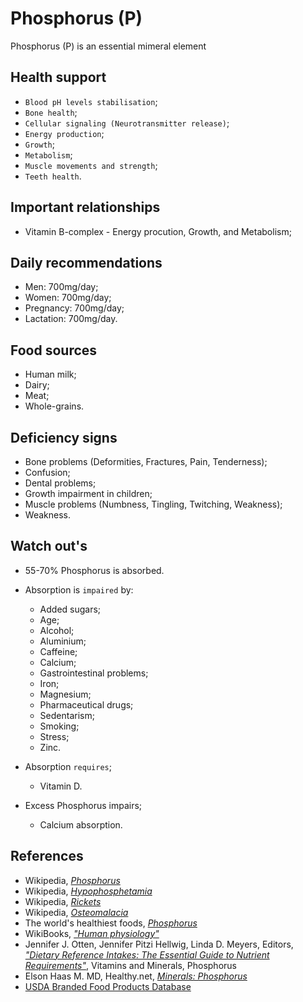 # Phosphorus (P)
Phosphorus (P) is an essential mimeral element

## Health support
- `Blood pH levels stabilisation`;
- `Bone health`;
- `Cellular signaling (Neurotransmitter release)`;
- `Energy production`;
- `Growth`;
- `Metabolism`;
- `Muscle movements and strength`;
- `Teeth health`.

## Important relationships
- Vitamin B-complex - Energy procution, Growth, and Metabolism;

## Daily recommendations
- Men: 700mg/day;
- Women: 700mg/day;
- Pregnancy: 700mg/day;
- Lactation: 700mg/day.

## Food sources
- Human milk;
- Dairy;
- Meat;
- Whole-grains.

## Deficiency signs
- Bone problems (Deformities, Fractures, Pain, Tenderness);
- Confusion;
- Dental problems;
- Growth impairment in children;
- Muscle problems (Numbness, Tingling, Twitching, Weakness);
- Weakness.

## Watch out's
- 55-70% Phosphorus is absorbed.

- Absorption is `impaired` by:
    - Added sugars;
    - Age;
    - Alcohol;
	- Aluminium;
    - Caffeine;
	- Calcium;
    - Gastrointestinal problems;
	- Iron;
	- Magnesium;
    - Pharmaceutical drugs;
    - Sedentarism;
    - Smoking;
    - Stress;
    - Zinc.

- Absorption `requires`;
	- Vitamin D.
	
- Excess Phosphorus impairs;
	- Calcium absorption.

## References
- Wikipedia, [_Phosphorus_](https://en.wikipedia.org/wiki/Phosphorus)
- Wikipedia, [_Hypophosphetamia_](https://en.wikipedia.org/wiki/Hypophosphatemia#Signs_and_symptoms)
- Wikipedia, [_Rickets_](https://en.wikipedia.org/wiki/Rickets#Signs_and_symptoms)
- Wikipedia, [_Osteomalacia_](https://en.wikipedia.org/wiki/Osteomalacia#Signs_and_symptoms)
- The world's healthiest foods, [_Phosphorus_](http://www.whfoods.com/genpage.php?tname=nutrient&dbid=127)
- WikiBooks, [_"Human physiology"_](https://en.wikibooks.org/wiki/Human_Physiology/Nutrition#Minerals)
- Jennifer J. Otten, Jennifer Pitzi Hellwig, Linda D. Meyers, Editors, [_"Dietary Reference Intakes: The Essential Guide to Nutrient Requirements"_](https://www.amazon.com/Dietary-Reference-Intakes-Essential-Requirements/dp/0309157420), Vitamins and Minerals, Phosphorus
- Elson Haas M. MD, Healthy.net, [_Minerals: Phosphorus_](http://www.healthy.net/scr/Article.aspx?Id=2061)
- [USDA Branded Food Products Database](https://ndb.nal.usda.gov/ndb/nutrients/report/nutrientsfrm?max=1000&offset=0&totCount=0&nutrient1=305&nutrient2=&nutrient3=&subset=0&sort=c&measureby=g)